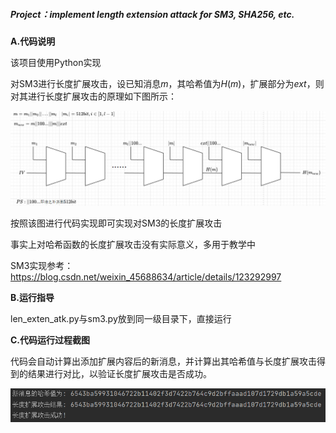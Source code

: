 ##### Project：implement length extension attack for SM3, SHA256, etc.

**A.代码说明**

该项目使用Python实现

对SM3进行长度扩展攻击，设已知消息$m$，其哈希值为$H(m)$，扩展部分为$ext$，则对其进行长度扩展攻击的原理如下图所示：

![proof.png](https://github.com/zhong-h/Creatqz/blob/main/image/04_length_extension_attack/proof.png)

按照该图进行代码实现即可实现对SM3的长度扩展攻击

事实上对哈希函数的长度扩展攻击没有实际意义，多用于教学中

SM3实现参考：https://blog.csdn.net/weixin_45688634/article/details/123292997

**B.运行指导**

len_exten_atk.py与sm3.py放到同一级目录下，直接运行

**C.代码运行过程截图**

代码会自动计算出添加扩展内容后的新消息，并计算出其哈希值与长度扩展攻击得到的结果进行对比，以验证长度扩展攻击是否成功。

![len_exten_atk.png](https://github.com/zhong-h/Creatqz/blob/main/image/04_length_extension_attack/len_exten_atk.png)

